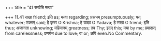 +++
title = "41 सखेति मत्वा"

+++
11.41 सखा friend; इति as; मत्वा regarding; प्रसभम् presumptuously; यत्
whatever; उक्तम् said; हे कृष्ण O Krishna; हे यादव O Yadava; हे सखा O
friend; इति thus; अजानता unknowing; महिमानम् greatness; तव Thy; इदम्
this; मया by me; प्रमादात् from carelessness; प्रणयेन due to love; वा
or; अपि even.No Commentary.
